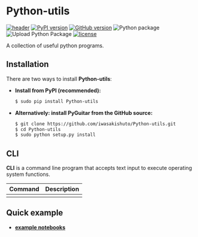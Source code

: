 # Python-utils

[![header](https://github.com/iwasakishuto/Python-utils/blob/master/image/header.png?raw=true)](https://github.com/iwasakishuto/Python-utils)
[![PyPI version](https://badge.fury.io/py/PythonUtils.svg)](https://pypi.org/project/PythonUtils/)
[![GitHub version](https://badge.fury.io/gh/iwasakishuto%2FPythonUtils.svg)](https://github.com/iwasakishuto/PythonUtils)
![Python package](https://github.com/iwasakishuto/PythonUtils/workflows/Python%20package/badge.svg)
![Upload Python Package](https://github.com/iwasakishuto/PythonUtils/workflows/Upload%20Python%20Package/badge.svg)
[![license](https://img.shields.io/github/license/mashape/apistatus.svg?maxAge=2592000)](https://github.com/iwasakishuto/PythonUtils/blob/master/LICENSE)

A collection of useful python programs.

## Installation

There are two ways to install **Python-utils**:

- **Install from PyPI (recommended):**
    ```sh
    $ sudo pip install Python-utils
    ```
- **Alternatively: install PyGuitar from the GitHub source:**
    ```sh
    $ git clone https://github.com/iwasakishuto/Python-utils.git
    $ cd Python-utils
    $ sudo python setup.py install
    ```

## CLI

**CLI** is a command line program that accepts text input to execute operating system functions.

|Command|Description|
|:-:|:-|
|||

## Quick example

- **[example notebooks](https://nbviewer.jupyter.org/github/iwasakishuto/PythonUtils/blob/master/examples/)**